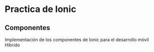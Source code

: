 # Practica de Ionic

## Componentes

Implementación de los componentes de Ionic para el desarrollo móvil Híbrido